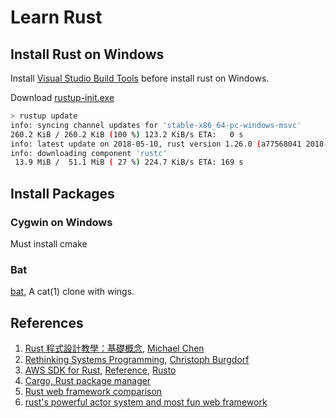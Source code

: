 # Learn Rust

## Install Rust on Windows

Install [Visual Studio Build Tools](http://landinghub.visualstudio.com/visual-cpp-build-tools) before install rust on Windows.

Download [rustup-init.exe](https://www.rust-lang.org/en-US/install.html)

``` bash
> rustup update
info: syncing channel updates for 'stable-x86_64-pc-windows-msvc'
260.2 KiB / 260.2 KiB (100 %) 123.2 KiB/s ETA:   0 s
info: latest update on 2018-05-10, rust version 1.26.0 (a77568041 2018-05-07)
info: downloading component 'rustc'
 13.9 MiB /  51.1 MiB ( 27 %) 224.7 KiB/s ETA: 169 s
```

## Install Packages

### Cygwin on Windows

Must install cmake

### Bat

[bat](https://github.com/sharkdp/bat), A cat(1) clone with wings.

## References

1. [Rust 程式設計教學：基礎概念](https://cwchen.tw/rust-prog/intro/), [Michael Chen](https://cwchen.tw/#about)
2. [Rethinking Systems Programming](http://thoughtram.io/rust-and-nickel/#/), [Christoph Burgdorf](https://twitter.com/cburgdorf)
3. [AWS SDK for Rust](https://github.com/rusoto/rusoto), [Reference](https://rusoto.github.io/rusoto/rusoto_core/index.html), [Rusto](https://github.com/rusoto)
4. [Cargo, Rust package manager](https://github.com/rust-lang/cargo)
5. [Rust web framework comparison](https://github.com/flosse/rust-web-framework-comparison)
6. [rust's powerful actor system and most fun web framework](https://actix.rs/)